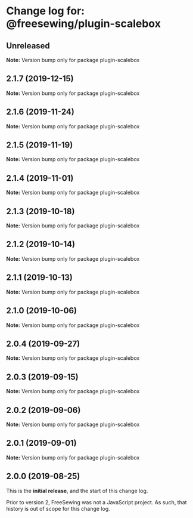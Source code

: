 # Change log for: @freesewing/plugin-scalebox


## Unreleased

**Note:** Version bump only for package plugin-scalebox


## 2.1.7 (2019-12-15)

**Note:** Version bump only for package plugin-scalebox


## 2.1.6 (2019-11-24)

**Note:** Version bump only for package plugin-scalebox


## 2.1.5 (2019-11-19)

**Note:** Version bump only for package plugin-scalebox


## 2.1.4 (2019-11-01)

**Note:** Version bump only for package plugin-scalebox


## 2.1.3 (2019-10-18)

**Note:** Version bump only for package plugin-scalebox


## 2.1.2 (2019-10-14)

**Note:** Version bump only for package plugin-scalebox


## 2.1.1 (2019-10-13)

**Note:** Version bump only for package plugin-scalebox


## 2.1.0 (2019-10-06)

**Note:** Version bump only for package plugin-scalebox


## 2.0.4 (2019-09-27)

**Note:** Version bump only for package plugin-scalebox


## 2.0.3 (2019-09-15)

**Note:** Version bump only for package plugin-scalebox


## 2.0.2 (2019-09-06)

**Note:** Version bump only for package plugin-scalebox


## 2.0.1 (2019-09-01)

**Note:** Version bump only for package plugin-scalebox




## 2.0.0 (2019-08-25)

This is the **initial release**, and the start of this change log.

Prior to version 2, FreeSewing was not a JavaScript project.
As such, that history is out of scope for this change log.
